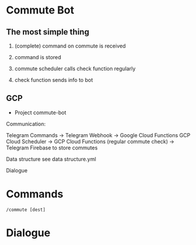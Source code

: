 # Commute Bot

## The most simple thing

1. (complete) command on commute is received
2. command is stored

1. commute scheduler calls check function regularly
2. check function sends info to bot

## GCP

- Project commute-bot

Communication:

Telegram Commands -> Telegram Webhook -> Google Cloud Functions
GCP Cloud Scheduler -> GCP Cloud Functions (regular commute check) -> Telegram
Firebase to store commutes

Data structure see data structure.yml

Dialogue



# Commands

```
/commute [dest]
```


# Dialogue 